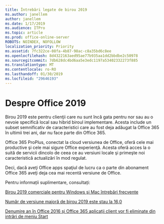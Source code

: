 ```yaml
---
title: Întrebări legate de birou 2019
ms.author: janellem
author: janellem
ms.date: 1/17/2019
ms.audience: ITPro
ms.topic: article
ms.prod: office-online-server
ROBOTS: NOINDEX, NOFOLLOW
localization_priority: Priority
ms.assetid: 7fc322ce-08fa-4b87-98ac-c8a35bd6c8ee
ms.openlocfilehash: 8d4322163aed95ae77b935aa1dd2bbdbe2c50978
ms.sourcegitcommit: 7db628dc4bd6aa5e3edc1197a53402332273f885
ms.translationtype: MT
ms.contentlocale: ro-RO
ms.lasthandoff: 01/30/2019
ms.locfileid: "29646193"
---
```

# <a name="about-office-2019"></a>Despre Office 2019

Birou 2019 este pentru clienţii care nu sunt încă gata pentru nor sau au o nevoie specifică local sau hibrid biroul implementare. Acesta include un subset semnificativ de caracteristici care au fost deja adăugat la Office 365 în ultimii trei ani, dar nu face parte din Office 365.
  
Office 365 ProPlus, conectat la cloud versiunea de Office, oferă cele mai productive şi cele mai sigure Office experienţă. Acesta oferă acces la o suită de servicii dincolo de ceea ce au versiuni locale şi primeşte noi caracteristică actualizări în mod regulat.
  
Deci, dacă aveţi Office apps spaţiul de lucru ca o parte din abonament Office 365 aveţi deja cea mai recentă versiune de Office.
  
Pentru informații suplimentare, consultați:
  
[Birou 2019 comerciale pentru Windows şi Mac întrebări frecvente](https://support.microsoft.com/help/4133312)
  
[Număr de versiune majoră de birou 2019 este stau la 16,0](https://docs.microsoft.com/deployoffice/office2019/overview)
  
[Denumire an în Office 2016 și Office 365 aplicații client vor fi eliminate din intrări de meniu Start](https://support.office.com/article/8fe5e052-76d2-49de-af30-2e84ed3da907?wt.mc_id=Alchemy_ClientDIA)
  

